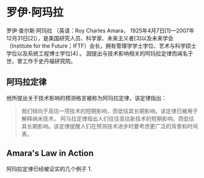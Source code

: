 # 罗伊·阿玛拉
罗伊·查尔斯·阿玛拉 （英语：Roy Charles Amara， 1925年4月7日[1]—2007年12月31日[2]），是美国研究人员、科学家、未来主义者[3]以及未来学会（Institute for the Future；IFTF）会长，拥有管理学学士学位、艺术与科学硕士学位以及系统工程博士学位[4] 。
因提出与技术影响相关的阿玛拉定律而闻名于世，曾工作于史丹福研究院。
## 阿玛拉定律
他所提出关于技术影响的预测格言被称为阿玛拉定律，该定律指出：
> 我们倾向于高估一项技术的短期影响，而低估其长期影响。该定律已被用于解释纳米技术。
阿马拉定律指出人们往往高估新技术的短期影响，而低估其长期影响。该定律提醒人们在预测技术进步时要考虑更广泛的背景和时间表。
## Amara's Law in Action
阿玛拉定律已经被证实的几个例子 
1. 
